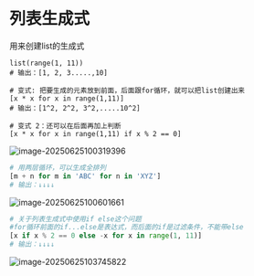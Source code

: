 # 列表生成式

用来创建list的生成式

```
list(range(1, 11))
# 输出：[1, 2, 3.....,10]

# 变式: 把要生成的元素放到前面，后面跟for循环，就可以把list创建出来
[x * x for x in range(1,11)]
# 输出：[1^2, 2^2, 3^2,.....10^2]

# 变式 2：还可以在后面再加上判断
[x * x for x in range(1,11) if x % 2 == 0]

```

![image-20250625100319396](C:\Users\Administrator\AppData\Roaming\Typora\typora-user-images\image-20250625100319396.png)

```python
# 用两层循环，可以生成全排列
[m + n for m in 'ABC' for n in 'XYZ']
# 输出：↓↓↓↓
```

![image-20250625100601661](C:\Users\Administrator\AppData\Roaming\Typora\typora-user-images\image-20250625100601661.png)

```python
# 关于列表生成式中使用if else这个问题
#for循环前面的if...else是表达式，而后面的if是过滤条件，不能带else
[x if x % 2 == 0 else -x for x in range(1, 11)]
# 输出：↓↓↓↓
```

![image-20250625103745822](C:\Users\Administrator\AppData\Roaming\Typora\typora-user-images\image-20250625103745822.png)